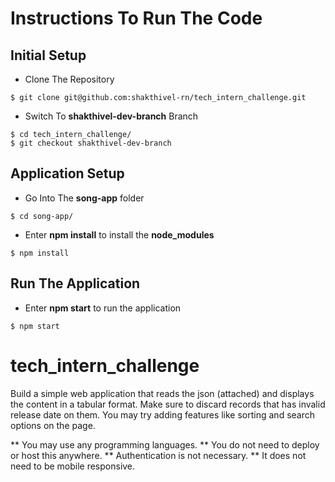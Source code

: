 # Instructions To Run The Code

## Initial Setup
- Clone The Repository
```
$ git clone git@github.com:shakthivel-rn/tech_intern_challenge.git
```
- Switch To **shakthivel-dev-branch** Branch
```
$ cd tech_intern_challenge/
$ git checkout shakthivel-dev-branch
```

## Application Setup
- Go Into The **song-app** folder
```
$ cd song-app/
```
- Enter **npm install** to install the **node_modules**
```
$ npm install
```

## Run The Application
- Enter **npm start** to run the application
```
$ npm start
```

# tech_intern_challenge

Build a simple web application that reads the json (attached) and displays the content in a tabular format. Make sure to discard records that has invalid release date on them. You may try adding features like sorting and search options on the page. 

  ** You may use any programming languages.
  ** You do not need to deploy or host this anywhere.
  ** Authentication is not necessary.
  ** It does not need to be mobile responsive.
